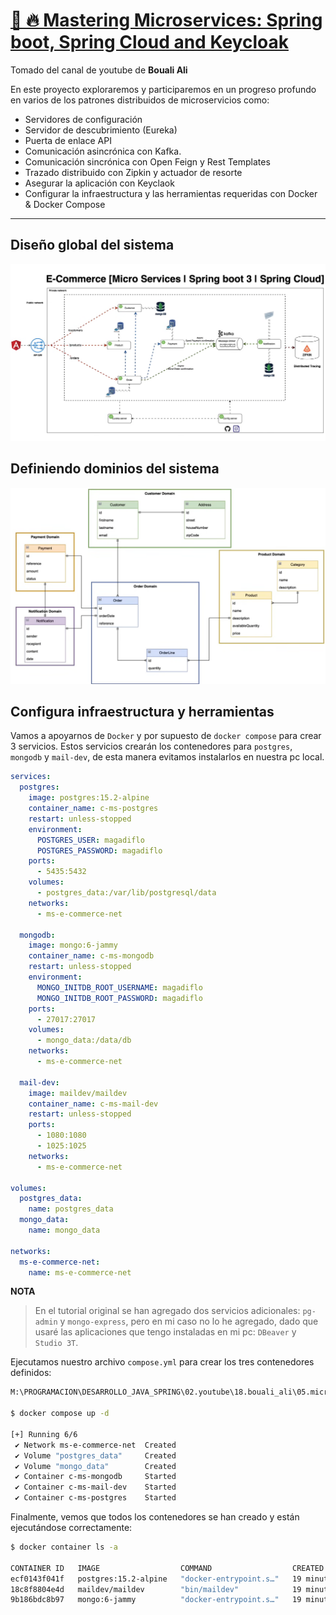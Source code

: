 # [🚀 🔥 Mastering Microservices: Spring boot, Spring Cloud and Keycloak](https://www.youtube.com/watch?v=jdeSV0GRvwI)

Tomado del canal de youtube de **Bouali Ali**

En este proyecto exploraremos y participaremos en un progreso profundo en varios de los patrones distribuidos de
microservicios como:

- Servidores de configuración
- Servidor de descubrimiento (Eureka)
- Puerta de enlace API
- Comunicación asincrónica con Kafka.
- Comunicación sincrónica con Open Feign y Rest Templates
- Trazado distribuido con Zipkin y actuador de resorte
- Asegurar la aplicación con Keyclaok
- Configurar la infraestructura y las herramientas requeridas con Docker & Docker Compose

---

## Diseño global del sistema

![01.overview.png](assets/01.overview.png)

## Definiendo dominios del sistema

![02.relationship-between-entities.png](assets/02.relationship-between-entities.png)

## Configura infraestructura y herramientas

Vamos a apoyarnos de `Docker` y por supuesto de `docker compose` para crear 3 servicios. Estos servicios crearán los
contenedores para `postgres`, `mongodb` y `mail-dev`, de esta manera evitamos instalarlos en nuestra pc local.

````yml
services:
  postgres:
    image: postgres:15.2-alpine
    container_name: c-ms-postgres
    restart: unless-stopped
    environment:
      POSTGRES_USER: magadiflo
      POSTGRES_PASSWORD: magadiflo
    ports:
      - 5435:5432
    volumes:
      - postgres_data:/var/lib/postgresql/data
    networks:
      - ms-e-commerce-net

  mongodb:
    image: mongo:6-jammy
    container_name: c-ms-mongodb
    restart: unless-stopped
    environment:
      MONGO_INITDB_ROOT_USERNAME: magadiflo
      MONGO_INITDB_ROOT_PASSWORD: magadiflo
    ports:
      - 27017:27017
    volumes:
      - mongo_data:/data/db
    networks:
      - ms-e-commerce-net

  mail-dev:
    image: maildev/maildev
    container_name: c-ms-mail-dev
    restart: unless-stopped
    ports:
      - 1080:1080
      - 1025:1025
    networks:
      - ms-e-commerce-net

volumes:
  postgres_data:
    name: postgres_data
  mongo_data:
    name: mongo_data

networks:
  ms-e-commerce-net:
    name: ms-e-commerce-net
````

**NOTA**
> En el tutorial original se han agregado dos servicios adicionales: `pg-admin` y `mongo-express`, pero en mi caso no
> lo he agregado, dado que usaré las aplicaciones que tengo instaladas en mi pc: `DBeaver` y `Studio 3T`.

Ejecutamos nuestro archivo `compose.yml` para crear los tres contenedores definidos:

````bash
M:\PROGRAMACION\DESARROLLO_JAVA_SPRING\02.youtube\18.bouali_ali\05.microservices\microservices-e-commerce (main -> origin)

$ docker compose up -d

[+] Running 6/6                      
 ✔ Network ms-e-commerce-net  Created
 ✔ Volume "postgres_data"     Created
 ✔ Volume "mongo_data"        Created
 ✔ Container c-ms-mongodb     Started
 ✔ Container c-ms-mail-dev    Started
 ✔ Container c-ms-postgres    Started
````

Finalmente, vemos que todos los contenedores se han creado y están ejecutándose correctamente:

````bash
$ docker container ls -a

CONTAINER ID   IMAGE                  COMMAND                  CREATED          STATUS                      PORTS                                            NAMES
ecf0143f041f   postgres:15.2-alpine   "docker-entrypoint.s…"   19 minutes ago   Up 19 minutes               0.0.0.0:5435->5432/tcp                           c-ms-postgres
18c8f8804e4d   maildev/maildev        "bin/maildev"            19 minutes ago   Up 19 minutes (unhealthy)   0.0.0.0:1025->1025/tcp, 0.0.0.0:1080->1080/tcp   c-ms-mail-dev
9b186bdc8b97   mongo:6-jammy          "docker-entrypoint.s…"   19 minutes ago   Up 19 minutes               0.0.0.0:27017->27017/tcp                         c-ms-mongodb
````
